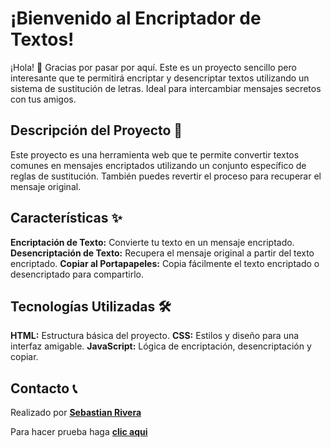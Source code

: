 # ¡Bienvenido al Encriptador de Textos! 
¡Hola! 👋 Gracias por pasar por aquí. Este es un proyecto sencillo pero interesante que te permitirá encriptar y desencriptar textos utilizando un sistema de sustitución de letras. Ideal para intercambiar mensajes secretos con tus amigos.

##  Descripción del Proyecto 📝
Este proyecto es una herramienta web que te permite convertir textos comunes en mensajes encriptados utilizando un conjunto específico de reglas de sustitución. También puedes revertir el proceso para recuperar el mensaje original.

##  Características ✨
**Encriptación de Texto:** Convierte tu texto en un mensaje encriptado.
**Desencriptación de Texto:** Recupera el mensaje original a partir del texto encriptado.
**Copiar al Portapapeles:** Copia fácilmente el texto encriptado o desencriptado para compartirlo.

##  Tecnologías Utilizadas  🛠️
**HTML:** Estructura básica del proyecto.
**CSS:** Estilos y diseño para una interfaz amigable.
**JavaScript:** Lógica de encriptación, desencriptación y copiar.

##  Contacto 📞 
Realizado por [**Sebastian Rivera**](https://github.com/SrZelt4 "Sebastian Rivera") 

Para hacer prueba haga [**clic aqui**](https://srzelt4.github.io/EncriptadorAlura/ "**clic aqui**")
